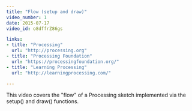 ```yaml
---
title: "Flow (setup and draw)"
video_number: 1
date: 2015-07-17
video_id: o8dffrZ86gs

links: 
- title: "Processing"
  url: "http://processing.org"
- title: "Processing Foundation"
  url: "https://processingfoundation.org/"
- title: "Learning Processing"
  url: "http://learningprocessing.com/"

---
```


This video covers the "flow" of a Processing sketch implemented via the setup() and draw() functions.
